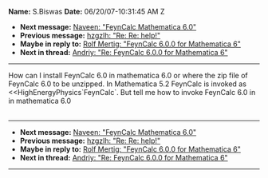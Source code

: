 **Name:** S.Biswas
**Date:** 06/20/07-10:31:45 AM Z

  - **Next message:** [Naveen: "FeynCalc Mathematica 6.0"](0450.html)
  - **Previous message:** [hzgzlh: "Re: Re: help\!"](0448.html)
  - **Maybe in reply to:** [Rolf Mertig: "FeynCalc 6.0.0 for Mathematica
    6"](0425.html)
  - **Next in thread:** [Andriy: "Re: FeynCalc 6.0.0 for Mathematica
    6"](0553.html)

-----

How can I install FeynCalc 6.0 in mathematica 6.0 or where the zip file
of FeynCalc 6.0 to be unzipped. In Mathematica 5.2 FeynCalc is invoked
as \<\<HighEnergyPhysics\`FeynCalc\`. But tell me how to invoke FeynCalc
6.0 in in mathematica 6.0  
       

-----

  - **Next message:** [Naveen: "FeynCalc Mathematica 6.0"](0450.html)
  - **Previous message:** [hzgzlh: "Re: Re: help\!"](0448.html)
  - **Maybe in reply to:** [Rolf Mertig: "FeynCalc 6.0.0 for Mathematica
    6"](0425.html)
  - **Next in thread:** [Andriy: "Re: FeynCalc 6.0.0 for Mathematica
    6"](0553.html)

-----

